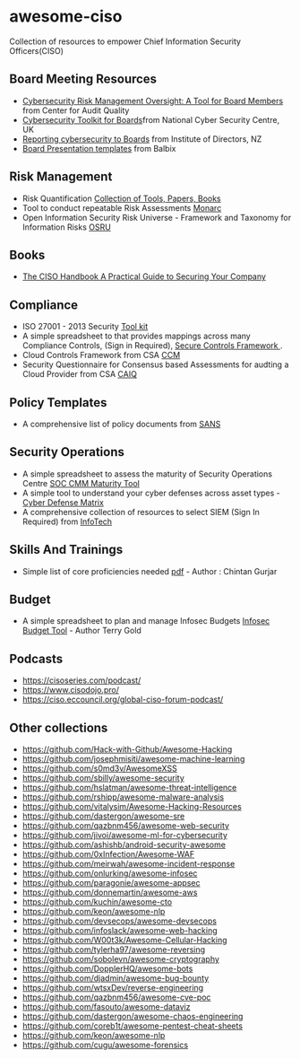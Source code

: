 # awesome-ciso
Collection of resources to empower Chief Information Security Officers(CISO)

## Board Meeting Resources
- [Cybersecurity Risk Management Oversight: A Tool for Board Members](https://www.thecaq.org/cybersecurity-risk-management-oversight-tool-board-members/) from Center for Audit Quality
- [Cybersecurity Toolkit for Boards](https://www.ncsc.gov.uk/files/NCSC%20Cyber%20Security%20Toolkit%20for%20Boards.pdf)from National Cyber Security Centre, UK
- [Reporting cybersecurity to Boards](https://www.iod.org.nz/resources-and-insights/guides-and-resources/reporting-cybersecurity-to-boards/) from Institute of Directors, NZ
- [Board Presentation templates](https://www.balbix.com/blog/6-slides-every-ciso-should-use-in-their-board-presentation/) from Balbix

## Risk Management
- Risk Quantification [Collection of Tools, Papers, Books](https://github.com/veeral-patel/awesome-risk-quantification)
- Tool to conduct repeatable Risk Assessments [Monarc](https://www.monarc.lu/)
- Open Information Security Risk Universe - Framework and Taxonomy for Information Risks [OSRU](https://oisru.org/)

## Books
- [The CISO Handbook A Practical Guide to Securing Your Company](https://www.google.co.in/books/edition/The_CISO_Handbook/iEuBcUrv600C?hl=en)

## Compliance
- ISO 27001 - 2013 Security [Tool kit](https://www.iso27001security.com/html/toolkit.html) 
- A simple spreadsheet to that provides mappings across many Compliance Controls, (Sign in Required), [Secure Controls Framework ](https://www.securecontrolsframework.com/). 
- Cloud Controls Framework from CSA [CCM](https://cloudsecurityalliance.org/research/cloud-controls-matrix/)
- Security Questionnaire for Consensus based Assessments for audting a Cloud Provider from CSA [CAIQ](https://cloudsecurityalliance.org/artifacts/star-level-1-security-questionnaire-caiq-v4/)

## Policy Templates
- A comprehensive list of policy documents from [SANS](https://www.sans.org/information-security-policy/)

## Security Operations
- A simple spreadsheet to assess the maturity of Security Operations Centre [SOC CMM Maturity Tool](https://www.soc-cmm.com/downloads/latest/) 
- A simple tool to understand your cyber defenses across asset types - [Cyber Defense Matrix](https://cyberdefensematrix.com/)
- A comprehensive collection of resources to select SIEM (Sign In Required) from [InfoTech](https://www.infotech.com/research/ss/select-and-implement-a-siem-solution)

## Skills And Trainings
- Simple list of core proficiencies needed [pdf](https://github.com/sashank/awesome-ciso/blob/main/CISO_Core_Proficiency.pdf) - Author : Chintan Gurjar

## Budget  
- A simple spreadsheet to plan and manage Infosec Budgets [Infosec Budget Tool](https://github.com/sashank/awesome-ciso/blob/main/InfoSecBudget_v1.0.2.xlsm) - Author Terry Gold

## Podcasts
- https://cisoseries.com/podcast/
- https://www.cisodojo.pro/
- https://ciso.eccouncil.org/global-ciso-forum-podcast/

## Other collections
- https://github.com/Hack-with-Github/Awesome-Hacking
- https://github.com/josephmisiti/awesome-machine-learning
- https://github.com/s0md3v/AwesomeXSS
- https://github.com/sbilly/awesome-security
- https://github.com/hslatman/awesome-threat-intelligence
- https://github.com/rshipp/awesome-malware-analysis
- https://github.com/vitalysim/Awesome-Hacking-Resources
- https://github.com/dastergon/awesome-sre
- https://github.com/qazbnm456/awesome-web-security
- https://github.com/jivoi/awesome-ml-for-cybersecurity
- https://github.com/ashishb/android-security-awesome
- https://github.com/0xInfection/Awesome-WAF
- https://github.com/meirwah/awesome-incident-response
- https://github.com/onlurking/awesome-infosec
- https://github.com/paragonie/awesome-appsec
- https://github.com/donnemartin/awesome-aws
- https://github.com/kuchin/awesome-cto
- https://github.com/keon/awesome-nlp
- https://github.com/devsecops/awesome-devsecops
- https://github.com/infoslack/awesome-web-hacking
- https://github.com/W00t3k/Awesome-Cellular-Hacking
- https://github.com/tylerha97/awesome-reversing
- https://github.com/sobolevn/awesome-cryptography
- https://github.com/DopplerHQ/awesome-bots
- https://github.com/djadmin/awesome-bug-bounty
- https://github.com/wtsxDev/reverse-engineering
- https://github.com/qazbnm456/awesome-cve-poc
- https://github.com/fasouto/awesome-dataviz
- https://github.com/dastergon/awesome-chaos-engineering
- https://github.com/coreb1t/awesome-pentest-cheat-sheets
- https://github.com/keon/awesome-nlp
- https://github.com/cugu/awesome-forensics
